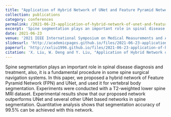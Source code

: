 ```yaml
---
title: "Application of Hybrid Network of UNet and Feature Pyramid Network in Spine Segmentation"
collection: publications
category: conferences
permalink: /2021-06-23-application-of-hybrid-network-of-unet-and-feature-pyramid-network-in-spine-segmentation
excerpt: 'Spine segmentation plays an important role in spinal disease diagnosis and treatment, also, it is a fundamental procedure in some spine surgical navigation systems. In this paper, we proposed a hybrid network of Feature Pyramid Network (FPN) and UNet, and used it for vertebral body segmentation. Experiments were conducted with a T2-weighted lower spine MRI dataset. Experimental results show that our proposed network outperforms UNet and several other UNet based networks in spine segmentation. Quantitative analysis shows that segmentation accuracy of 99.5% can be achieved with this network. '
date: 2021-06-23
venue: '2021 IEEE International Symposium on Medical Measurements and Applications (MeMeA)'
slidesurl: 'http://academicpages.github.io/files/2021-06-23-application-of-hybrid-network-of-unet-and-feature-pyramid-network-in-spine-segmentation-pre.pdf'
paperurl: 'http://xxliu1996.github.io/files/2021-06-23-application-of-hybrid-network-of-unet-and-feature-pyramid-network-in-spine-segmentation.pdf'
citation: 'X. Liu, W. Deng and Y. Liu, "Application of Hybrid Network of UNet and Feature Pyramid Network in Spine Segmentation," 2021 IEEE International Symposium on Medical Measurements and Applications (MeMeA), Lausanne, Switzerland, 2021, pp. 1-6, doi: 10.1109/MeMeA52024.2021.9478765.'
---
```


Spine segmentation plays an important role in spinal disease diagnosis and treatment, also, it is a fundamental procedure in some spine surgical navigation systems. In this paper, we proposed a hybrid network of Feature Pyramid Network (FPN) and UNet, and used it for vertebral body segmentation. Experiments were conducted with a T2-weighted lower spine MRI dataset. Experimental results show that our proposed network outperforms UNet and several other UNet based networks in spine segmentation. Quantitative analysis shows that segmentation accuracy of 99.5% can be achieved with this network.  
